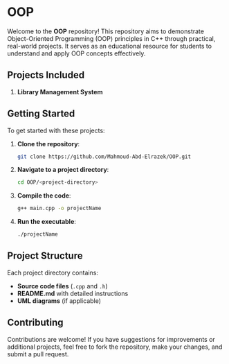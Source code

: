 # OOP
Welcome to the **OOP** repository! This repository aims to demonstrate Object-Oriented Programming (OOP) principles in C++ through practical, real-world projects. It serves as an educational resource for students to understand and apply OOP concepts effectively.

## Projects Included
1. **Library Management System**
   
## Getting Started
To get started with these projects:

1. **Clone the repository**:
    ```bash
    git clone https://github.com/Mahmoud-Abd-Elrazek/OOP.git
    ```
2. **Navigate to a project directory**:
    ```bash
    cd OOP/<project-directory>
    ```
3. **Compile the code**:
    ```bash
    g++ main.cpp -o projectName
    ```
4. **Run the executable**:
    ```bash
    ./projectName
    ```

## Project Structure
Each project directory contains:
- **Source code files** (`.cpp` and `.h`)
- **README.md** with detailed instructions
- **UML diagrams** (if applicable)

## Contributing
Contributions are welcome! If you have suggestions for improvements or additional projects, feel free to fork the repository, make your changes, and submit a pull request.

